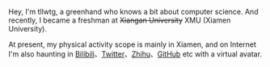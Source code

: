 Hey, I'm tllwtg, a greenhand who knows a bit about computer science. And recently, I became a freshman at <del>Xiangan University</del> XMU (Xiamen University).

At present, my physical activity scope is mainly in Xiamen, and on Internet I'm also haunting in [Bilibili](https://space.bilibili.com/353981156)、[Twitter](https://twitter.com/tLLWtG1/)、[Zhihu](https://www.zhihu.com/people/tllwtg)、[GitHub](https://github.com/tLLWtG) etc with a virtual avatar.
